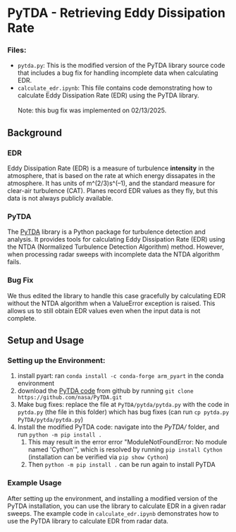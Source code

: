 # PyTDA - Retrieving Eddy Dissipation Rate
### Files:
- `pytda.py`: This is the modified version of the PyTDA library source code that includes a bug fix for handling incomplete data when calculating EDR.
- `calculate_edr.ipynb`: This file contains code demonstrating how to calculate Eddy Dissipation Rate (EDR) using the PyTDA library.
<br><br>
Note: this bug fix was implemented on 02/13/2025.

## Background
### EDR
Eddy Dissipation Rate (EDR) is a measure of turbulence **intensity** in the atmosphere, that is based on the rate at which energy dissapates in the atmosphere. It has units of m^(2/3)s^(–1), and the standard measure for clear-air turbulence (CAT). Planes record EDR values as they fly, but this data is not always publicly available. 

### PyTDA
The [PyTDA](https://github.com/nasa/PyTDA/) library is a Python package for turbulence detection and analysis. It provides tools for calculating Eddy Dissipation Rate (EDR) using the NTDA (Normalized Turbulence Detection Algorithm) method. However, when processing radar sweeps with incomplete data the NTDA algorithm fails. 
### Bug Fix
We thus edited the library to handle this case gracefully by calculating EDR without the NTDA algorithm when a ValueError exception is raised. This allows us to still obtain EDR values even when the input data is not complete. 

## Setup and Usage
### Setting up the Environment:
1. install pyart: ran `conda install -c conda-forge arm_pyart` in the conda environment
2. download the [PyTDA code](https://github.com/nasa/PyTDA) from github by running `git clone https://github.com/nasa/PyTDA.git`
3. Make bug fixes: replace the file at `PyTDA/pytda/pytda.py` with the code in `pytda.py` (the file in this folder) which has bug fixes (can run `cp pytda.py PyTDA/pytda/pytda.py`)
4. Install the modified PyTDA code: navigate into the _PyTDA/_ folder, and run `python -m pip install .`
    1. This may result in the error error "ModuleNotFoundError: No module named 'Cython'", which is resolved by running `pip install Cython` (installation can be verified via `pip show Cython`)
    2. Then `python -m pip install .` can be run again to install PyTDA

### Example Usage
After setting up the environment, and installing a modified version of the PyTDA installation, you can use the library to calculate EDR in a given radar sweeps.
The example code in `calculate_edr.ipynb` demonstrates how to use the PyTDA library to calculate EDR from radar data.